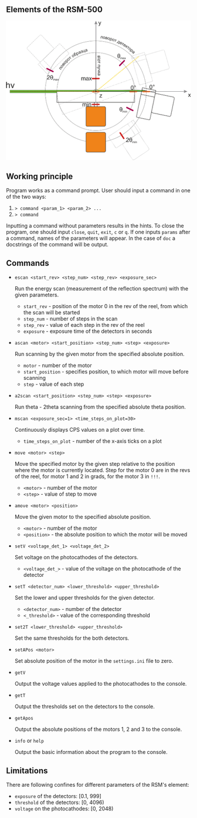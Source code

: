 ## Elements of the RSM-500

![plot](https://github.com/SergeiSah/RSM500_XrayLab_SPbU/blob/master/Files/analyzing_camera_layout_1.0.png)

## Working principle

Program works as a command prompt. User should input a command in one of the two ways:
1. `> command <param_1> <param_2> ...`
2. `> command`

Inputting a command without parameters results in the hints. To close the
program, one should input `close`, `quit`, `exit`, `c` or `q`.
If one inputs `params` after a command, names of the parameters will appear. In the case of `doc` a docstrings of the 
command will be output.


## Commands

- `escan <start_rev> <step_num> <step_rev> <exposure_sec>`

    Run the energy scan (measurement of the reflection spectrum) 
    with the given parameters.
    - `start_rev` - position of the motor 0 in the rev of the reel, 
       from which the scan will be started
    - `step_num` - number of steps in the scan
    - `step_rev` - value of each step in the rev of the reel
    - `exposure` - exposure time of the detectors in seconds


- `ascan <motor> <start_position> <step_num> <step> <exposure>`

  Run scanning by the given motor from the specified absolute position.
  - `motor` - number of the motor
  - `start_position` - specifies position, to which motor will move before scanning
  - `step` - value of each step


- `a2scan <start_position> <step_num> <step> <exposure>`

  Run theta - 2theta scanning from the specified absolute theta position.


- `mscan <exposure_sec=1> <time_steps_on_plot=30>`
    
    Continuously displays CPS values on a plot over time.
    - `time_steps_on_plot` - number of the x-axis ticks on a plot


- `move <motor> <step>`
    
   Move the specified motor by the given step relative to the position where the motor is currently located. 
   Step for the motor 0 are in the revs of the reel, for motor 1 and 2 in grads, for the motor 3 in `!!!`.
  - `<motor>` - number of the motor
  - `<step>` - value of step to move


- `amove <motor> <position>`

  Move the given motor to the specified absolute position.
  - `<motor>` - number of the motor
  - `<position>` - the absolute position to which the motor will be moved


- `setV <voltage_det_1> <voltage_det_2>`

  Set voltage on the photocathodes of the detectors.
  - `<voltage_det_>` - value of the voltage on the photocathode of the detector


- `setT <detector_num> <lower_threshold> <upper_threshold>`

  Set the lower and upper thresholds for the given detector.
  - `<detector_num>` - number of the detector
  - `<_threshold>` - value of the corresponding threshold


- `set2T <lower_threshold> <upper_threshold>`

  Set the same thresholds for the both detectors.


- `setAPos <motor>`

  Set absolute position of the motor in the `settings.ini` file to zero.


- `getV`

  Output the voltage values applied to the photocathodes to the console.


- `getT`

  Output the thresholds set on the detectors to the console.


- `getApos`

  Output the absolute positions of the motors 1, 2 and 3 to the console.


- `info` or `help`

  Output the basic information about the program to the console. 

## Limitations

There are following confines for different parameters of the RSM's element:
- `exposure` of the detectors: \[0.1, 999]
- `threshold` of the detectors: \[0, 4096)
- `voltage` on the photocathodes: \[0, 2048)

